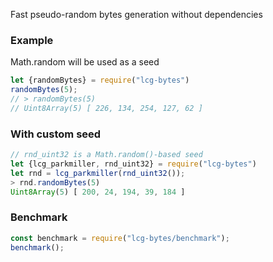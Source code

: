Fast pseudo-random bytes generation without dependencies

### Example
Math.random will be used as a seed

```js
let {randomBytes} = require("lcg-bytes")
randomBytes(5);
// > randomBytes(5)
// Uint8Array(5) [ 226, 134, 254, 127, 62 ]
```

### With custom seed
```js
// rnd_uint32 is a Math.random()-based seed
let {lcg_parkmiller, rnd_uint32} = require("lcg-bytes")
let rnd = lcg_parkmiller(rnd_uint32());
> rnd.randomBytes(5)
Uint8Array(5) [ 200, 24, 194, 39, 184 ]

```

### Benchmark
```js
const benchmark = require("lcg-bytes/benchmark");
benchmark();
```

